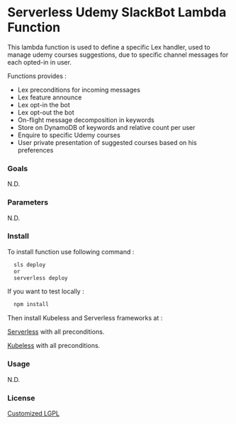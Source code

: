 # Serverless Udemy SlackBot Lambda Function

This lambda function is used to define a specific Lex handler, used to manage udemy courses suggestions, due to specific channel messages for each opted-in in user.

Functions provides :
* Lex preconditions for incoming messages
* Lex feature announce
* Lex opt-in the bot
* Lex opt-out the bot
* On-flight message decomposition in keywords
* Store on DynamoDB of keywords and relative count per user
* Enquire to specific Udemy courses
* User private presentation of suggested courses based on his preferences


### Goals ###

N.D.


### Parameters ###

N.D.


### Install ###

To install function use following command :
```bash
  sls deploy
  or
  serverless deploy
```

If you want to test locally :
```bash
  npm install
```
Then install Kubeless and Serverless frameworks at :

[Serverless](https://serverless.com/) with all preconditions.

[Kubeless](https://github.com/kubeless/kubeless) with all preconditions.


### Usage ###

N.D.


### License ###

[Customized LGPL](/LICENSE)
